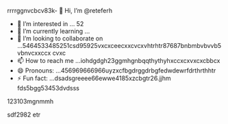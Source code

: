 rrrrggnvcbcv83k- 👋 Hi, I’m @reteferh
- 👀 I’m interested in ... 52
- 🌱 I’m currently learning ...
- 💞️ I’m looking to collaborate on ...5464533485251csd95925vxcxceecxxcvcxvhtrhtr87687bnbmbvbvvb5vbnvcxxccx cvxc
- 📫 How to reach me ...iohdgdgh23ggmhgnbqqthythyhxccxcxvxcxcbbcx
- 😄 Pronouns: ...456969666966uyzxcfbgdrggdrbgfedwdewrfdrthrthhtr
- ⚡ Fun fact: ...dsadsgreeee66ewwe4185xzcbgtr26.jjhm
fds5bgg53453dvdsss
<!---erersdfgjltyfbcxsdf62fghf
retefer/retefer is a ✨ special ✨ repository because xcvits `README.md` (thi3s sdvvdsfile) appears on your GitHub profile.fghfg12cvb12hhqqg
You can click the Preview link to take a look at your changes.455253658
--->123103mgnmmh
sdf2982
etr
